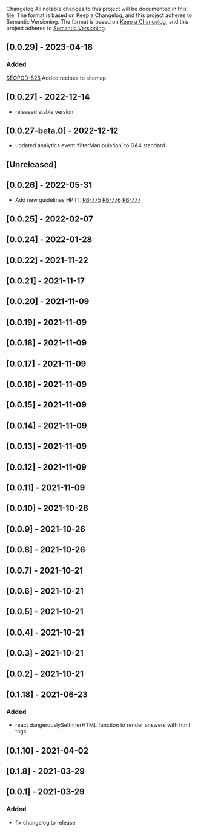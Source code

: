 Changelog
All notable changes to this project will be documented in this file.
The format is based on Keep a Changelog,
and this project adheres to Semantic Versioning.
The format is based on [Keep a Changelog](https://keepachangelog.com/en/1.0.0/),
and this project adheres to [Semantic Versioning](https://semver.org/spec/v2.0.0.html).

## [0.0.29] - 2023-04-18
### Added
[SEOPOD-823](https://whirlpoolgtm.atlassian.net/browse/SEOPOD-823) Added recipes to sitemap

## [0.0.27] - 2022-12-14
- released stable version

## [0.0.27-beta.0] - 2022-12-12
- updated analytics event ‘filterManipulation’ to GA4 standard 

## [Unreleased]

## [0.0.26] - 2022-05-31
- Add new guidelines HP IT:
[RB-775](https://whirlpoolgtm.atlassian.net/browse/RB-775)
[RB-776](https://whirlpoolgtm.atlassian.net/browse/RB-776)
[RB-777](https://whirlpoolgtm.atlassian.net/browse/RB-777)

## [0.0.25] - 2022-02-07

## [0.0.24] - 2022-01-28

## [0.0.22] - 2021-11-22

## [0.0.21] - 2021-11-17

## [0.0.20] - 2021-11-09

## [0.0.19] - 2021-11-09

## [0.0.18] - 2021-11-09

## [0.0.17] - 2021-11-09

## [0.0.16] - 2021-11-09

## [0.0.15] - 2021-11-09

## [0.0.14] - 2021-11-09

## [0.0.13] - 2021-11-09

## [0.0.12] - 2021-11-09

## [0.0.11] - 2021-11-09

## [0.0.10] - 2021-10-28

## [0.0.9] - 2021-10-26

## [0.0.8] - 2021-10-26

## [0.0.7] - 2021-10-21

## [0.0.6] - 2021-10-21

## [0.0.5] - 2021-10-21

## [0.0.4] - 2021-10-21

## [0.0.3] - 2021-10-21

## [0.0.2] - 2021-10-21

## [0.1.18] - 2021-06-23
### Added
- react dangerouslySetInnerHTML function to render answers with html tags
## [0.1.10] - 2021-04-02

## [0.1.8] - 2021-03-29

## [0.0.1] - 2021-03-29

### Added

- fix changelog to release 